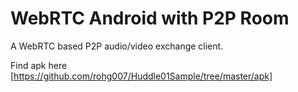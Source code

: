 # WebRTC Android with P2P Room

A WebRTC based P2P audio/video exchange client. 

Find apk here [https://github.com/rohg007/Huddle01Sample/tree/master/apk]
